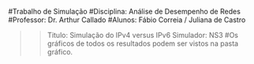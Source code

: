 #Trabalho de Simulação
#Disciplina: Análise de Desempenho de Redes
#Professor: Dr. Arthur Callado
#Alunos: Fábio Correia / Juliana de Castro
>> Titulo: Simulação do IPv4 versus IPv6
>> Simulador: NS3
#Os gráficos de todos os resultados podem ser vistos na pasta gráfico.
